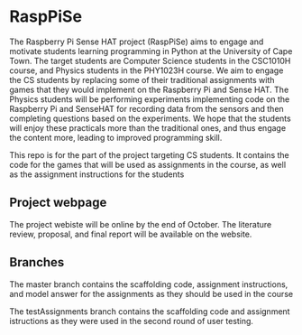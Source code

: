 # RaspPiSe

The Raspberry Pi Sense HAT project (RaspPiSe) aims to engage
and motivate students learning programming in Python at the
University of Cape Town. The target students are Computer Science
students in the CSC1010H course, and Physics students in the
PHY1023H course. We aim to engage the CS students by replacing
some of their traditional assignments with games that they would
implement on the Raspberry Pi and Sense HAT. The Physics students
will be performing experiments implementing code on the
Raspberry Pi and SenseHAT for recording data from the sensors
and then completing questions based on the experiments. We hope
that the students will enjoy these practicals more than the traditional
ones, and thus engage the content more, leading to improved
programming skill.

This repo is for the part of the project targeting CS students. It contains the code for the games that will be used as assignments in the course, as well as the assignment instructions for the students

## Project webpage

The project webiste will be online by the end of October. The literature review, proposal, and final report will be available on the website.

## Branches

The master branch contains the scaffolding code, assignment instructions, and model answer for the assignments as they should be used in the course

The testAssignments branch contains the scaffolding code and assignment istructions as they were used in the second round of user testing.
